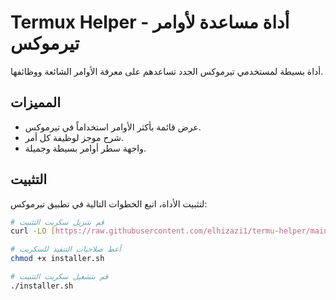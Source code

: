 # Termux Helper - أداة مساعدة لأوامر تيرموكس

أداة بسيطة لمستخدمي تيرموكس الجدد تساعدهم على معرفة الأوامر الشائعة ووظائفها.

## المميزات

- عرض قائمة بأكثر الأوامر استخداماً في تيرموكس.
- شرح موجز لوظيفة كل أمر.
- واجهة سطر أوامر بسيطة وجميلة.

## التثبيت

لتثبيت الأداة، اتبع الخطوات التالية في تطبيق تيرموكس:

```bash
# قم بتنزيل سكربت التثبيت
curl -LO [https://raw.githubusercontent.com/elhizazi1/termu-helper/main/installer.sh](https://raw.githubusercontent.com/elhizazi1/termu-helper/main/installer.sh)

# أعط صلاحيات التنفيذ للسكربت
chmod +x installer.sh

# قم بتشغيل سكربت التثبيت
./installer.sh
